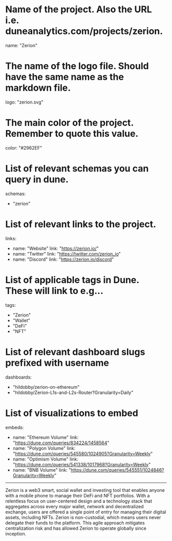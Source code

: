 # Name of the project. Also the URL i.e. duneanalytics.com/projects/zerion.
name: "Zerion" 

# The name of the logo file. Should have the same name as the markdown file.
logo: "zerion.svg"

# The main color of the project. Remember to quote this value.
color: "#2962EF"

# List of relevant schemas you can query in dune.
schemas: 
  - "zerion"

# List of relevant links to the project.
links:
  - name: "Website"
    link: "https://zerion.io/"
  - name: "Twitter"
    link: "https://twitter.com/zerion_io"
  - name: "Discord"
    link: "https://zerion.io/discord"

# List of applicable tags in Dune. These will link to e.g...
tags:
  - "Zerion" 
  - "Wallet"
  - "DeFi"
  - "NFT"
  
# List of relevant dashboard slugs prefixed with username
dashboards:
  - "hildobby/zerion-on-ethereum"
  - "hildobby/Zerion-L1s-and-L2s-Router?Granularity=Daily"

# List of visualizations to embed
embeds:
  - name: "Ethereum Volume"
    link: "https://dune.com/queries/834224/1458564"
  - name: "Polygon Volume"
    link: "https://dune.com/queries/545580/1024905?Granularity=Weekly"
  - name: "Optimism Volume"
    link: "https://dune.com/queries/541338/1017968?Granularity=Weekly" 
  - name: "BNB Volume"
    link: "https://dune.com/queries/545551/1024846?Granularity=Weekly" 
---

Zerion is a web3 smart, social wallet and investing tool that enables anyone with a mobile phone to manage their DeFi and NFT portfolios. With a relentless focus on user-centered design and a technology stack that aggregates across every major wallet, network and decentralized exchange, users are offered a single point of entry for managing their digital assets, including NFTs. Zerion is non-custodial, which means users never delegate their funds to the platform. This agile approach mitigates centralization risk and has allowed Zerion to operate globally since inception.